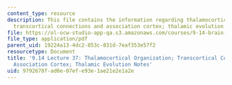 ```yaml
---
content_type: resource
description: This file contains the information regarding thalamocortical organization;
  transcortical connections and association cortex; thalamic evolution notes
file: https://ol-ocw-studio-app-qa.s3.amazonaws.com/courses/9-14-brain-structure-and-its-origins-spring-2014/9792678fad0e07efe93e1ae21e2e1a2e_MIT9_14S14_Lecture37.pdf
file_type: application/pdf
parent_uid: 19224a13-4dc2-853c-831d-7eaf353e57f2
resourcetype: Document
title: '9.14 Lecture 37: Thalamocortical Organization; Transcortical Connections and
  Association Cortex; Thalamic Evolution Notes'
uid: 9792678f-ad0e-07ef-e93e-1ae21e2e1a2e
---
```

